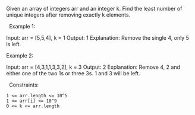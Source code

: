 Given an array of integers arr and an integer k. Find the least number of unique integers after removing exactly k elements.




 
Example 1:

Input: arr = [5,5,4], k = 1
Output: 1
Explanation: Remove the single 4, only 5 is left.

Example 2:

Input: arr = [4,3,1,1,3,3,2], k = 3
Output: 2
Explanation: Remove 4, 2 and either one of the two 1s or three 3s. 1 and 3 will be left.

 
Constraints:


	1 <= arr.length <= 10^5
	1 <= arr[i] <= 10^9
	0 <= k <= arr.length
